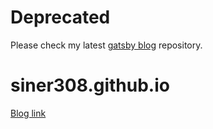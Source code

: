 # Deprecated
Please check my latest [gatsby blog](https://github.com/siner308/blog) repository.

# siner308.github.io
[Blog link](https://siner308.github.io)
